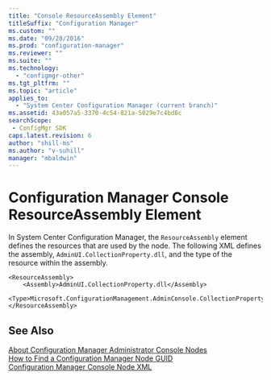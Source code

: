 ```yaml
---
title: "Console ResourceAssembly Element"
titleSuffix: "Configuration Manager"
ms.custom: ""
ms.date: "09/20/2016"
ms.prod: "configuration-manager"
ms.reviewer: ""
ms.suite: ""
ms.technology:
  - "configmgr-other"
ms.tgt_pltfrm: ""
ms.topic: "article"
applies_to:
  - "System Center Configuration Manager (current branch)"
ms.assetid: 43a057a5-3370-4c54-821a-5029e7c4bd8csearchScope: - ConfigMgr SDK
caps.latest.revision: 6
author: "shill-ms"
ms.author: "v-suhill"
manager: "mbaldwin"
---
```

# Configuration Manager Console ResourceAssembly Element
In System Center Configuration Manager, the `ResourceAssembly` element defines the resources that are used by the node. The following XML defines the assembly, `AdminUI.CollectionProperty.dll`, and the type of the resource within the assembly.  

```  
<ResourceAssembly>  
    <Assembly>AdminUI.CollectionProperty.dll</Assembly>  
    <Type>Microsoft.ConfigurationManagement.AdminConsole.CollectionProperty.Properties.Resources.resources</Type>  
</ResourceAssembly>  

```  

## See Also  
 [About Configuration Manager Administrator Console Nodes](../../../../develop/core/servers/console/about-configuration-manager-console-nodes.md)   
 [How to Find a Configuration Manager Node GUID](../../../../develop/core/servers/console/how-to-find-a-configuration-manager-console-node-guid.md)   
 [Configuration Manager Console Node XML](../../../../develop/core/servers/console/console-node-xml.md)
